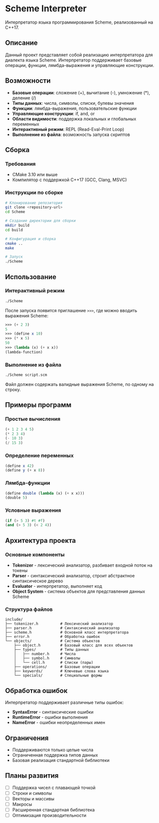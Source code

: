 # Scheme Interpreter

Интерпретатор языка программирования Scheme, реализованный на C++17.

## Описание

Данный проект представляет собой реализацию интерпретатора для диалекта языка Scheme. Интерпретатор поддерживает базовые операции, функции, лямбда-выражения и управляющие конструкции.

## Возможности

- **Базовые операции**: сложение (+), вычитание (-), умножение (*), деление (/)
- **Типы данных**: числа, символы, списки, булевы значения
- **Функции**: лямбда-выражения, пользовательские функции
- **Управляющие конструкции**: if, and, or
- **Области видимости**: поддержка локальных и глобальных переменных
- **Интерактивный режим**: REPL (Read-Eval-Print Loop)
- **Выполнение из файла**: возможность запуска скриптов

## Сборка

### Требования
- CMake 3.10 или выше
- Компилятор с поддержкой C++17 (GCC, Clang, MSVC)

### Инструкции по сборке

```bash
# Клонирование репозитория
git clone <repository-url>
cd Scheme

# Создание директории для сборки
mkdir build
cd build

# Конфигурация и сборка
cmake ..
make

# Запуск
./Scheme
```

## Использование

### Интерактивный режим
```bash
./Scheme
```

После запуска появится приглашение `>>>`, где можно вводить выражения Scheme:

```scheme
>>> (+ 2 3)
5
>>> (define x 10)
>>> (* x 5)
50
>>> (lambda (x) (+ x x))
(lambda-function)
```

### Выполнение из файла
```bash
./Scheme script.scm
```

Файл должен содержать валидные выражения Scheme, по одному на строку.

## Примеры программ

### Простые вычисления
```scheme
(+ 1 2 3 4 5)
(* 2 3 4)
(- 10 3)
(/ 15 3)
```

### Определение переменных
```scheme
(define x 42)
(define y (+ x 8))
```

### Лямбда-функции
```scheme
(define double (lambda (x) (+ x x)))
(double 5)
```

### Условные выражения
```scheme
(if (> 5 3) #t #f)
(and (> 5 3) (< 2 4))
```

## Архитектура проекта

### Основные компоненты

- **Tokenizer** - лексический анализатор, разбивает входной поток на токены
- **Parser** - синтаксический анализатор, строит абстрактное синтаксическое дерево
- **Evaluator** - интерпретатор, выполняет код
- **Object System** - система объектов для представления данных Scheme

### Структура файлов

```
include/
├── tokenizer.h          # Лексический анализатор
├── parser.h             # Синтаксический анализатор
├── scheme.h             # Основной класс интерпретатора
├── error.h              # Обработка ошибок
└── objects/             # Система объектов
    ├── object.h         # Базовый класс для всех объектов
    ├── types/           # Типы данных
    │   ├── number.h     # Числа
    │   ├── symbol.h     # Символы
    │   └── cell.h       # Списки (пары)
    ├── operations/      # Базовые операции
    ├── keywords/        # Ключевые слова языка
    └── specials/        # Специальные формы
```

## Обработка ошибок

Интерпретатор поддерживает различные типы ошибок:
- **SyntaxError** - синтаксические ошибки
- **RuntimeError** - ошибки выполнения
- **NameError** - ошибки неопределенных имен

## Ограничения

- Поддерживаются только целые числа
- Ограниченная поддержка типов данных
- Базовая реализация стандартной библиотеки

## Планы развития

- [ ] Поддержка чисел с плавающей точкой
- [ ] Строки и символы
- [ ] Векторы и массивы
- [ ] Макросы
- [ ] Расширенная стандартная библиотека
- [ ] Оптимизация производительности